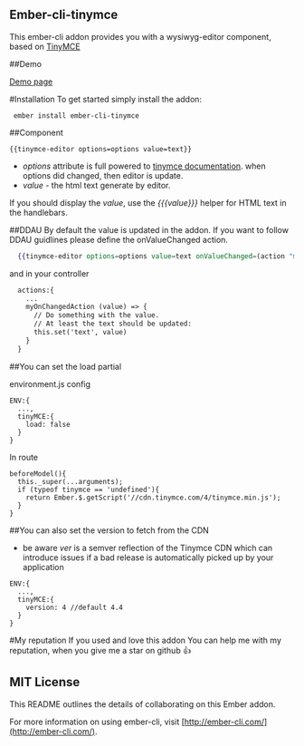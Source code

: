 Ember-cli-tinymce
-----------------
This ember-cli addon provides you with a wysiwyg-editor component, based on [TinyMCE](https://www.tinymce.com/)

##Demo

[Demo page](http://marucjmar.github.io/ember-cli-tinymce)

#Installation
To get started simply install the addon:

     ember install ember-cli-tinymce


##Component


    {{tinymce-editor options=options value=text}}


 - *options* attribute is full powered to [tinymce documentation](https://www.tinymce.com/docs/configure/). when options did changed, then editor is update.
 - *value* - the html text generate by editor.

If you should display the *value*, use the *{{{value}}}* helper for HTML text in the handlebars.

##DDAU
By default the value is updated in the addon. If you want to follow DDAU guidlines please define the onValueChanged action.
```hbs
  {{tinymce-editor options=options value=text onValueChanged=(action "myOnChangedAction")}}
```

and in your controller
```hbs
  actions:{
    ...
    myOnChangedAction (value) => {
      // Do something with the value. 
      // At least the text should be updated:
      this.set('text', value)
    }
  }
```
##You can set the load partial

environment.js config

    ENV:{
      ...,
      tinyMCE:{
        load: false
      }
    }

In route

    beforeModel(){
      this._super(...arguments);
      if (typeof tinymce == 'undefined'){
        return Ember.$.getScript('//cdn.tinymce.com/4/tinymce.min.js');
      }
    }

##You can also set the version to fetch from the CDN
 - be aware *ver* is a semver reflection of the Tinymce CDN which can introduce issues if a bad release is automatically picked up by your application
```
ENV:{
  ...,
  tinyMCE:{
    version: 4 //default 4.4
  }
}
```

#My reputation
If you used and love this addon You can help me with my reputation, when you give me a star on github :+1:


## MIT License

This README outlines the details of collaborating on this Ember addon.

For more information on using ember-cli, visit [http://ember-cli.com/](http://ember-cli.com/).

